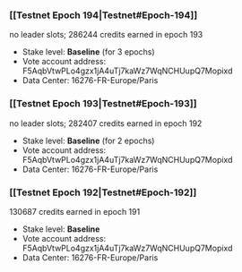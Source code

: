 ### [[Testnet Epoch 194|Testnet#Epoch-194]]
no leader slots; 286244 credits earned in epoch 193
* Stake level: **Baseline** (for 3 epochs)
* Vote account address: F5AqbVtwPLo4gzx1jA4uTj7kaWz7WqNCHUupQ7Mopixd
* Data Center: 16276-FR-Europe/Paris
### [[Testnet Epoch 193|Testnet#Epoch-193]]
no leader slots; 282407 credits earned in epoch 192
* Stake level: **Baseline** (for 2 epochs)
* Vote account address: F5AqbVtwPLo4gzx1jA4uTj7kaWz7WqNCHUupQ7Mopixd
* Data Center: 16276-FR-Europe/Paris
### [[Testnet Epoch 192|Testnet#Epoch-192]]
130687 credits earned in epoch 191
* Stake level: **Baseline**
* Vote account address: F5AqbVtwPLo4gzx1jA4uTj7kaWz7WqNCHUupQ7Mopixd
* Data Center: 16276-FR-Europe/Paris